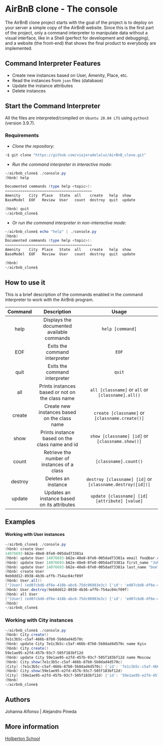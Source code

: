 # AirBnB clone - The console

The AirBnB clone project starts with the goal of the project is to deploy on your server a simple copy of the AirBnB website. Since this is the first part of the project, only a command interpreter to manipulate data without a visual interface, like in a Shell (perfect for development and debugging), and a website (the front-end) that shows the final product to everybody are implemented.

## Command Interpreter Features

- Create new instances based on User, Amenity, Place, etc.
- Read the instances from `json` files (database)
- Update the instance attributes
- Delete instances

## Start the Command Interpreter

All the files are interpreted/compiled on `Ubuntu 20.04 LTS` using `python3` (version 3.9.7).

### Requirements

- *Clone the repository:*

```powershell
~$ git clone "https://github.com/viajeradelaluz/AirBnB_clone.git"
```

- *Run the command interpreter in interactive mode:*

```powershell
~/airbnb_clone$ ./console.py
(hbnb) help

Documented commands (type help <topic>):
========================================
Amenity    City  Place   State  all    create   help  show  
BaseModel  EOF   Review  User   count  destroy  quit  update

(hbnb) quit
~/airbnb_clone$
```

- *Or run the command interpreter in non-interactive mode:*

```powershell
~/airbnb_clone$ echo "help" | ./console.py
(hbnb) 
Documented commands (type help <topic>):
========================================
Amenity    City  Place   State  all    create   help  show  
BaseModel  EOF   Review  User   count  destroy  quit  update

(hbnb)
~/airbnb_clone$
```

## How to use it

This is a brief description of the commands enabled in the command interpreter to work with the AirBnb program.

| Command | Description                                     | Usage                                                     |
|:-------:|:-----------------------------------------------:|:---------------------------------------------------------:|
| help    | Displays the documented available commands      | `help [command]`                                          |
| EOF     | Exits the command interpreter                   | `EOF`                                                     |
| quit    | Exits the command interpreter                   | `quit`                                                    |
| all     | Prints instances based or not on the class name | `all [classname]` or `all` or `[classname].all()`         |
| create  | Create new instances based on the class name    | `create [classname]` or `[classname.create()]`            |
| show    | Prints instance based on the class name and id  | `show [classname] [id]` or `[classname.show()]`           |
| count   | Retrieve the number of instances of a class     | `[classname].count()`                                     |
| destroy | Deletes an instance                             | `destroy [classname] [id]` or `[classname.destroy([id])]` |
| update  | Updates an instance based on its attributes     | `update [classname] [id] [attribute] [value]`             |

## Examples

#### Working with User instances

```powershell
~/airbnb_clone$ ./console.py
(hbnb) create User
14076693-b62e-48e8-8fe0-005dad73381a
(hbnb) update User 14076693-b62e-48e8-8fe0-005dad73381a email foo@bar.com
(hbnb) update User 14076693-b62e-48e8-8fe0-005dad73381a first_name "John"
(hbnb) update User 14076693-b62e-48e8-8fe0-005dad73381a last_name "Doe"
(hbnb) create User
9eb0dd12-8938-4b36-affb-754ac04cf09f
(hbnb) User.all()
["[User] (ed07cbd6-df6e-418b-abc6-75dc96983e3c) {'id': 'ed07cbd6-df6e-418b-abc6-75dc96983e3c', 'created_at': datetime.datetime(2022, 3, 6, 23, 24, 41, 394353), 'updated_at': datetime.datetime(2022, 3, 6, 23, 24, 41, 394393), 'email': 'foo@bar.com'}", "[User] (14076693-b62e-48e8-8fe0-005dad73381a) {'id': '14076693-b62e-48e8-8fe0-005dad73381a', 'created_at': datetime.datetime(2022, 3, 6, 23, 26, 26, 312789), 'updated_at': datetime.datetime(2022, 3, 6, 23, 26, 26, 312823), 'email': 'foo@bar.com', 'first_name': 'John', 'last_name': 'Doe'}", "[User] (9eb0dd12-8938-4b36-affb-754ac04cf09f) {'id': '9eb0dd12-8938-4b36-affb-754ac04cf09f', 'created_at': datetime.datetime(2022, 3, 6, 23, 28, 18, 164061), 'updated_at': datetime.datetime(2022, 3, 6, 23, 28, 18, 164095)}"]
(hbnb) User.destroy(9eb0dd12-8938-4b36-affb-754ac04cf09f)
(hbnb) all User
["[User] (ed07cbd6-df6e-418b-abc6-75dc96983e3c) {'id': 'ed07cbd6-df6e-418b-abc6-75dc96983e3c', 'created_at': datetime.datetime(2022, 3, 6, 23, 24, 41, 394353), 'updated_at': datetime.datetime(2022, 3, 6, 23, 24, 41, 394393), 'email': 'foo@bar.com'}", "[User] (14076693-b62e-48e8-8fe0-005dad73381a) {'id': '14076693-b62e-48e8-8fe0-005dad73381a', 'created_at': datetime.datetime(2022, 3, 6, 23, 26, 26, 312789), 'updated_at': datetime.datetime(2022, 3, 6, 23, 26, 26, 312823), 'email': 'foo@bar.com', 'first_name': 'John', 'last_name': 'Doe'}"]
(hbnb) 
~/airbnb_clone$
```

### Working with City instances

```powershell
~/airbnb_clone$ ./console.py
(hbnb) City.create()
7e1c3b5c-c5af-466b-87b0-5b0dad4d570c
(hbnb) update City 7e1c3b5c-c5af-466b-87b0-5b0dad4d570c name Kyiv
(hbnb) City.create()
59e1ae95-e2fd-457b-93c7-505f183bf12d
(hbnb) update City 59e1ae95-e2fd-457b-93c7-505f183bf12d name Moscow
(hbnb) City.show(7e1c3b5c-c5af-466b-87b0-5b0dad4d570c)
[City] (7e1c3b5c-c5af-466b-87b0-5b0dad4d570c) {'id': '7e1c3b5c-c5af-466b-87b0-5b0dad4d570c', 'created_at': datetime.datetime(2022, 3, 6, 23, 43, 30, 473375), 'updated_at': datetime.datetime(2022, 3, 6, 23, 43, 30, 473407), 'name': 'Kyiv'}
(hbnb) City.show(59e1ae95-e2fd-457b-93c7-505f183bf12d)
[City] (59e1ae95-e2fd-457b-93c7-505f183bf12d) {'id': '59e1ae95-e2fd-457b-93c7-505f183bf12d', 'created_at': datetime.datetime(2022, 3, 6, 23, 44, 14, 811220), 'updated_at': datetime.datetime(2022, 3, 6, 23, 44, 14, 811241), 'name': 'Moscow'}
(hbnb) 
~/airbnb_clone$
```

## Authors

Johanna Alfonso | Alejandro Pineda

## More information

[Holberton School](https://www.holbertonschool.com/)
